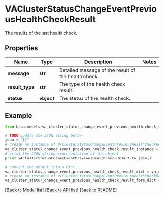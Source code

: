 # VAClusterStatusChangeEventPreviousHealthCheckResult

The results of the last health check.

## Properties
Name | Type | Description | Notes
------------ | ------------- | ------------- | -------------
**message** | **str** | Detailed message of the result of the health check. | 
**result_type** | **str** | The type of the health check result. | 
**status** | **object** | The status of the health check. | 

## Example

```python
from beta.models.va_cluster_status_change_event_previous_health_check_result import VAClusterStatusChangeEventPreviousHealthCheckResult

# TODO update the JSON string below
json = "{}"
# create an instance of VAClusterStatusChangeEventPreviousHealthCheckResult from a JSON string
va_cluster_status_change_event_previous_health_check_result_instance = VAClusterStatusChangeEventPreviousHealthCheckResult.from_json(json)
# print the JSON string representation of the object
print VAClusterStatusChangeEventPreviousHealthCheckResult.to_json()

# convert the object into a dict
va_cluster_status_change_event_previous_health_check_result_dict = va_cluster_status_change_event_previous_health_check_result_instance.to_dict()
# create an instance of VAClusterStatusChangeEventPreviousHealthCheckResult from a dict
va_cluster_status_change_event_previous_health_check_result_form_dict = va_cluster_status_change_event_previous_health_check_result.from_dict(va_cluster_status_change_event_previous_health_check_result_dict)
```
[[Back to Model list]](../README.md#documentation-for-models) [[Back to API list]](../README.md#documentation-for-api-endpoints) [[Back to README]](../README.md)


